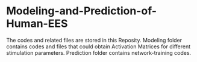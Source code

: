 # Modeling-and-Prediction-of-Human-EES
The codes and related files are stored in this Reposity.
Modeling folder contains codes and files that could obtain Activation Matrices for different stimulation parameters.
Prediction folder contains network-training codes.
